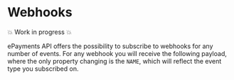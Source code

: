 <!-- START_METADATA
---
title: Webhooks
sidebar_label: Webhooks
hide_table_of_contents: true
pagination_next: null
pagination_prev: APIs/epayment-api/quick-start
sidebar_position: 60
---

import ApiSchema from '@theme/ApiSchema';

END_METADATA -->

# Webhooks

💥 Work in progress 💥


<!-- START_COMMENT -->
<!--
Add some nice text about getting started with Webhooks
[Notifications Webhooks](how-to-setup-notification-webhooks.md).
-->
<!-- END_COMMENT -->


ePayments API offers the possibility to subscribe to webhooks for any number of events.
For any webhook you will receive the following payload, where the only property changing is the `NAME`, which will reflect the event type you subscribed on.

<ApiSchema id="epayment-swagger-id" pointer="#/components/schemas/PaymentEvent" />

<!-- START_COMMENT -->
<!--
For the full list of available events, go to
[Notifications Webhooks](how-to-setup-notification-webhooks.md).
-->
<!-- END_COMMENT -->
